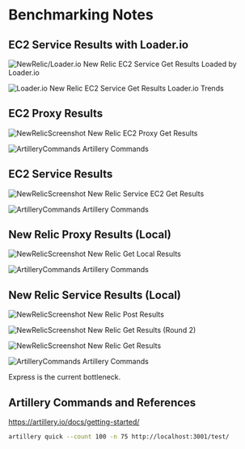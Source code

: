 # Benchmarking Notes

## EC2 Service Results with Loader.io

![NewRelic/Loader.io](./loaderio-newrelic.png)
New Relic EC2 Service Get Results Loaded by Loader.io

![Loader.io](./loaderio.png)
New Relic EC2 Service Get Results Loader.io Trends

## EC2 Proxy Results

![NewRelicScreenshot](./proxyEC2NewRelic.png)
New Relic EC2 Proxy Get Results

![ArtilleryCommands](./proxyEC2Artillery.png)
Artillery Commands

## EC2 Service Results

![NewRelicScreenshot](./newRelicServiceAWS.png)
New Relic Service EC2 Get Results

![ArtilleryCommands](./artilleryServiceAWS.png)
Artillery Commands

## New Relic Proxy Results (Local)

![NewRelicScreenshot](./newRelicProxyResults.png)
New Relic Get Local Results

![ArtilleryCommands](./proxyArtillery.png)
Artillery Commands

## New Relic Service Results (Local)

![NewRelicScreenshot](./newRelicPost.png)
New Relic Post Results

![NewRelicScreenshot](./newRelicNewArtillery.png)
New Relic Get Results (Round 2)

![NewRelicScreenshot](./newRelicRandomQuery0.png)
New Relic Get Results

![ArtilleryCommands](./artilleryDemandWNewRelic.png)
Artillery Commands

Express is the current bottleneck.

## Artillery Commands and References

<https://artillery.io/docs/getting-started/>

```sh
artillery quick --count 100 -n 75 http://localhost:3001/test/
```

